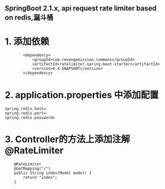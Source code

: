 
## SpringBoot 2.1.x, api request rate limiter based on redis,漏斗桶

# 1. 添加依赖
````
        <dependency>
            <groupId>com.revengemission.commons</groupId>
            <artifactId>ratelimiter-spring-boot-starter</artifactId>
            <version>0.4-SNAPSHOT</version>
        </dependency>      
````
# 2. application.properties 中添加配置
````
spring.redis.host=
spring.redis.port=
spring.redis.password=
````
# 3. Controller的方法上添加注解 @RateLimiter
````
    @RateLimiter
    @GetMapping("/")
    public String index(Model model) {
        return "index";
    }
````
